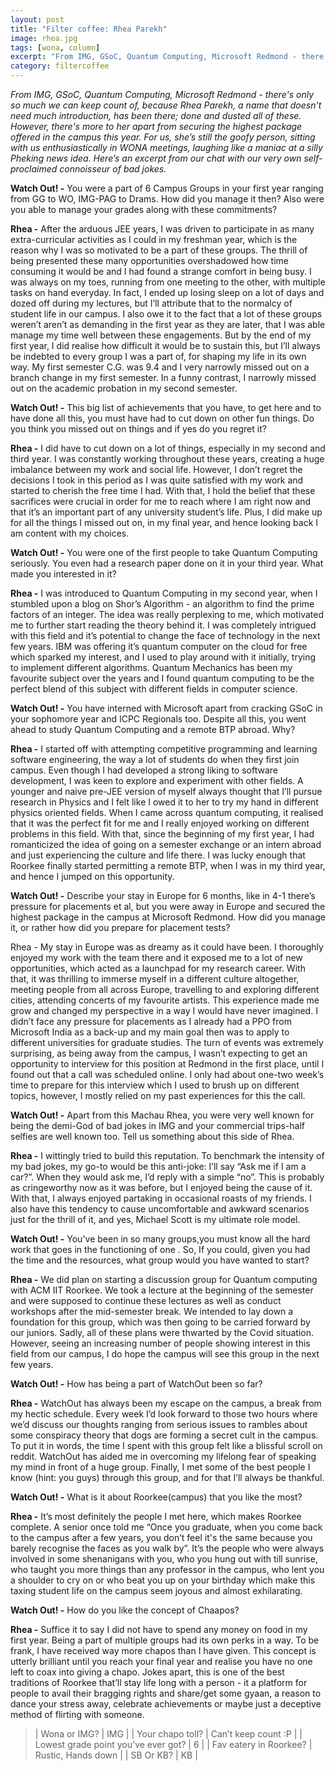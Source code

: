 ```yaml
---
layout: post
title: "Filter coffee: Rhea Parekh"
image: rhea.jpg
tags: [wona, column]
excerpt: "From IMG, GSoC, Quantum Computing, Microsoft Redmond - there's only so much we can keep count of, because Rhea Parekh, a name that doesn't need much introduction, has been there; done and dusted all of these."
category: filtercoffee
---
```


*From IMG, GSoC, Quantum Computing, Microsoft Redmond - there's only so much we can keep count of, because Rhea Parekh, a name that doesn't need much introduction, has been there; done and dusted all of these. However, there's more to her apart from securing the highest package offered in the campus this year. For us, she’s still the goofy person, sitting with us enthusiastically in WONA meetings, laughing like a maniac at a silly Pheking news idea. Here’s an excerpt from our chat with our very own self-proclaimed connoisseur of bad jokes.*

**Watch Out! -**  You were a part of 6 Campus Groups in your first year ranging from GG to WO, IMG-PAG to Drams. How did you manage it then? Also were you able to manage your grades along with these commitments?

**Rhea -** After the arduous JEE years, I was driven to participate in as many extra-curricular activities as I could in my freshman year, which is the reason why I was so motivated to be a part of these groups. The thrill of being presented these many opportunities overshadowed how time consuming it would be and I had found a strange comfort in being busy. I was always on my toes, running from one meeting to the other, with multiple tasks on hand everyday. In fact, I ended up losing sleep on a lot of days and dozed off during my lectures, but I’ll attribute that to the normalcy of student life in our campus. I also owe it to the fact that a lot of these groups weren’t aren’t as demanding in the first year as they are later, that I was able manage my time well between these engagements. But by the end of my first year, I did realise how difficult it would be to sustain this, but I’ll always be indebted to every group I was a part of, for shaping my life in its own way.
My first semester C.G. was 9.4 and I very narrowly missed out on a branch change in my first semester. In a funny contrast, I narrowly missed out on the academic probation in my second semester.


**Watch Out! -** This big list of achievements that you have, to get here and to have done all this, you must have had to cut down on other fun things. Do you think you missed out on things and if yes do you regret it?

**Rhea -** I did have to cut down on a lot of things, especially in my second and third year. I was constantly working throughout these years, creating a huge imbalance between my work and social life. However, I don’t regret the decisions I took in this period as I was quite satisfied with my work and started to cherish the free time I had. With that, I hold the belief that these sacrifices were crucial in order for me to reach where I am right now and that it’s an important part of any university student’s life. Plus, I did make up for all the things I missed out on, in my final year, and hence looking back I am content with my choices.


**Watch Out! -** You were one of the first people to take Quantum Computing seriously. You even had a research paper done on it in your third year. What made you interested in it?
  
**Rhea -** I was introduced to Quantum Computing in my second year, when I stumbled upon a blog on Shor’s Algorithm - an algorithm to find the prime factors of an integer. The idea was really perplexing to me, which motivated me to further start reading the theory behind it. I was completely intrigued with this field and it’s potential to change the face of technology in the next few years. IBM was offering it’s quantum computer on the cloud for free which sparked my interest, and I used to play around with it initially, trying to implement different algorithms. Quantum Mechanics has been my favourite subject over the years and I found quantum computing to be the perfect blend of this subject with different fields in computer science.


**Watch Out! -** You have interned with Microsoft apart from cracking GSoC in your sophomore year and ICPC Regionals too. Despite all this, you went ahead to study Quantum Computing and a remote BTP abroad. Why?

**Rhea -**  I started off with attempting competitive programming and learning software engineering, the way a lot of students do when they first join campus. Even though I had developed a strong liking to software development, I was keen to explore and experiment with other fields. A younger and naive pre-JEE version of myself always thought that I’ll pursue research in Physics and I felt like I owed it to her to try my hand in different physics oriented fields. When I came across quantum computing, it realised that it was the perfect fit for me and I really enjoyed working on different problems in this field. With that, since the beginning of my first year, I had romanticized the idea of going on a semester exchange or an intern abroad and just experiencing the culture and life there. I was lucky enough that Roorkee finally started permitting a remote BTP, when I was in my third year, and hence I jumped on this opportunity.

**Watch Out! -**  Describe your stay in Europe for 6 months, like in 4-1 there’s pressure for placements et al, but you were away in Europe and secured the highest package in the campus at Microsoft Redmond. How did you manage it, or rather how did you prepare for placement tests?

Rhea - My stay in Europe was as dreamy as it could have been. I thoroughly enjoyed my work with the team there and it exposed me to a lot of new opportunities, which acted as a launchpad for my research career. With that, it was thrilling to immerse myself in a different culture altogether, meeting people from all across Europe, travelling to and exploring different cities, attending concerts of my favourite artists. This experience made me grow and changed my perspective in a way I would have never imagined. 
 I didn’t face any pressure for placements as I already had a PPO from Microsoft India as a back-up and my main goal then was to apply to different universities for graduate studies. The turn of events was extremely surprising, as being away from the campus, I wasn’t expecting to get an opportunity to interview for this position at Redmond in the first place, until I found out that a call was scheduled online.  I only had about one-two week’s time to prepare for this interview which I used to brush up on different topics, however, I mostly relied on my past experiences for this the call.

**Watch Out! -** Apart from this Machau Rhea, you were very well known for being the demi-God of bad jokes in IMG and your commercial trips-half selfies are well known too. Tell us something about this side of Rhea.

**Rhea -** I wittingly tried to build this reputation. To benchmark the intensity of my bad jokes, my go-to would be this anti-joke: I’ll say “Ask me if I am a car?”. When they would ask me, I’d reply with a simple “no”. This is probably as cringeworthy now as it was before, but I enjoyed being the cause of it. With that, I always enjoyed partaking in occasional roasts of my friends. I also have this tendency to cause uncomfortable and awkward scenarios just for the thrill of it, and yes, Michael Scott is my ultimate role model.

**Watch Out! -** You've been in so many groups,you must know all the hard work that goes in the functioning of one . So, If you could, given you had the time and the resources, what group would you have wanted to start?

**Rhea -** We did plan on starting a discussion group for Quantum computing with ACM IIT Roorkee. We took a lecture at the beginning of the semester and were supposed to continue these lectures as well as conduct workshops after the mid-semester break. We intended to lay down a foundation for this group, which was then going to be carried forward by our juniors. Sadly, all of these plans were thwarted by the Covid situation. However, seeing an increasing number of people showing interest in this field from our campus, I do hope the campus will see this group in the next few years.


**Watch Out! -** How has being a part of WatchOut been so far?
     
**Rhea -** WatchOut has always been my escape on the campus, a break from my hectic schedule. Every week I’d look forward to those two hours where we’d discuss our thoughts ranging from serious issues to rambles about some conspiracy theory that dogs are forming a secret cult in the campus. To put it in words, the time I spent with this group felt like a blissful scroll on reddit. WatchOut has aided me in overcoming my lifelong fear of speaking my mind in front of a huge group. Finally, I met some of the best people I know (hint: you guys) through this group, and for that I’ll always be thankful. 


**Watch Out! -** What is it about Roorkee(campus) that you like the most?

**Rhea -** It’s most definitely the people I met here, which makes Roorkee complete. A senior once told me “Once you graduate, when you come back to the campus after a few years, you don’t feel it's the same because you barely recognise the faces as you walk by”. It’s the people who were always involved in some shenanigans with you, who you hung out with till sunrise, who taught you more things than any professor in the campus, who lent you a shoulder to cry on or who beat you up on your birthday which make this taxing student life on the campus seem joyous and almost exhilarating.


**Watch Out! -** How do you like the concept of Chaapos?

**Rhea -** Suffice it to say I did not have to spend any money on food in my first year. Being a part of multiple groups had its own perks in a way. To be frank, I have received way more chapos than I have given. This concept is utterly brilliant until you reach your final year and realise you have no one left to coax into giving a chapo. Jokes apart, this is one of the best traditions of Roorkee that’ll stay life long with a person - it a platform for people to avail their bragging rights and share/get some gyaan, a reason to dance your stress away, celebrate achievements or maybe just a deceptive method of flirting with someone.



>|  Wona or IMG?                          |    IMG                 |
>| Your chapo toll?                       |    Can’t keep count :P |
>| Lowest grade point you've ever got?    |    6                   |
>| Fav eatery in Roorkee?                 |    Rustic, Hands down  |
>| SB Or KB?                              |    KB                  |

